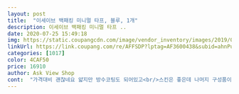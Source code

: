 ```yaml
---
layout: post 
title:  "이세이브 백패킹 미니멀 타프, 블루, 1개" 
description: 이세이브 백패킹 미니멀 타프 ..
date: 2020-07-25 15:49:18 
img: https://static.coupangcdn.com/image/vendor_inventory/images/2019/02/22/18/7/7db3a27c-e0c5-4ab7-b18f-a27d5cda552b.jpg 
linkUrl: https://link.coupang.com/re/AFFSDP?lptag=AF3600438&subid=ahnPublicAsk&pageKey=189766504&itemId=542239701&vendorItemId=4418227001&traceid=V0-113-70909d3022de2e4d 
categories: [1017] 
color: 4CAF50 
price: 16910 
author: Ask View Shop 
cont:  "가격대비 괜찮네요 얇지만 방수코팅도 되어있고<br/>스킨은 좋은데 나머지 구성품이 좀 그러네요.<br/>  잘쓸게요 ㅋㅋ<br/>아직 써 보진 않았지만<br/>크기도 적당하고 써보고 후기 다시 올리겠습니다<br/>타프라고 하지만 그냥 비닐입니다 얇디 얇은 핀과 로프는 주지만 치기가 난감합니다 자기네들도 폴대 세워서 쳐놓은거 보세요 크기는 꽤 적절 합니다 폴대여분 있는분들은 폴대세워서 하시거나 없으면 나무에 묶어서 쓰셔야 할겁니다<br/>" 
---
```

